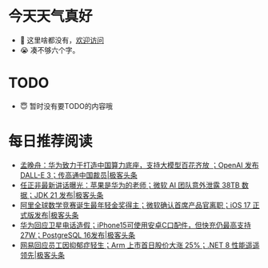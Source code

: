 # 今天天气真好
- 👋 这里啥都没有，[欢迎访问](https://zhangfeng-ola.github.io/)
- 😭 凑不够六个字。
<!---
- 👀 I’m interested in ...
- 🌱 I’m currently learning ...
- 💞️ I’m looking to collaborate on ...
- 📫 How to reach me ...
- 😇 I'm doing something ...

--->

# TODO 
- 😇 暂时没有要TODO的内容哦

<!---
zhangfeng-ola/zhangfeng-ola is a ✨ special ✨ repository because its `README.md` (this file) appears on your GitHub profile.
You can click the Preview link to take a look at your changes.
--->

# 每日推荐阅读
<!-- BLOG-POST-LIST:START -->
- [孟晚舟：华为致力于打造中国算力底座，支持大模型百花齐放 ；OpenAI 发布 DALL-E 3；传高通中国裁员|极客头条](https://blog.csdn.net/weixin_39786569/article/details/133123865)
- [任正非最新讲话曝光：苹果是华为的老师；微软 AI 团队意外泄露 38TB 数据；JDK 21 发布|极客头条](https://blog.csdn.net/weixin_39786569/article/details/133065819)
- [阿里全球数学竞赛诞生最年轻金奖得主；微软确认首席产品官离职；iOS 17 正式版发布|极客头条](https://blog.csdn.net/weixin_39786569/article/details/133014003)
- [华为回应卫星电话造假；iPhone15可使用安卓C口配件，但快充仍最高支持27W；PostgreSQL 16发布|极客头条](https://blog.csdn.net/weixin_39786569/article/details/132977209)
- [网易回应员工因抑郁症轻生；Arm 上市首日股价大涨 25%；.NET 8 性能遥遥领先|极客头条](https://blog.csdn.net/weixin_39786569/article/details/132895150)
<!-- BLOG-POST-LIST:END -->
